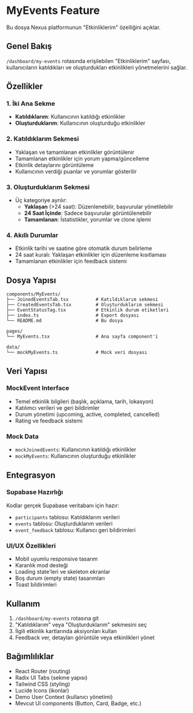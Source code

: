 # MyEvents Feature

Bu dosya Nexus platformunun "Etkinliklerim" özelliğini açıklar.

## Genel Bakış

`/dashboard/my-events` rotasında erişilebilen "Etkinliklerim" sayfası, kullanıcıların katıldıkları ve oluşturdukları etkinlikleri yönetmelerini sağlar.

## Özellikler

### 1. İki Ana Sekme

- **Katıldıklarım**: Kullanıcının katıldığı etkinlikler
- **Oluşturduklarım**: Kullanıcının oluşturduğu etkinlikler

### 2. Katıldıklarım Sekmesi

- Yaklaşan ve tamamlanan etkinlikler görüntülenir
- Tamamlanan etkinlikler için yorum yapma/güncelleme
- Etkinlik detaylarını görüntüleme
- Kullanıcının verdiği puanlar ve yorumlar gösterilir

### 3. Oluşturduklarım Sekmesi

- Üç kategoriye ayrılır:
  - **Yaklaşan** (>24 saat): Düzenlenebilir, başvurular yönetilebilir
  - **24 Saat İçinde**: Sadece başvurular görüntülenebilir
  - **Tamamlanan**: İstatistikler, yorumlar ve clone işlemi

### 4. Akıllı Durumlar

- Etkinlik tarihi ve saatine göre otomatik durum belirleme
- 24 saat kuralı: Yaklaşan etkinlikler için düzenleme kısıtlaması
- Tamamlanan etkinlikler için feedback sistemi

## Dosya Yapısı

```
components/MyEvents/
├── JoinedEventsTab.tsx          # Katıldıklarım sekmesi
├── CreatedEventsTab.tsx         # Oluşturduklarım sekmesi
├── EventStatusTag.tsx           # Etkinlik durum etiketleri
├── index.ts                     # Export dosyası
└── README.md                    # Bu dosya

pages/
└── MyEvents.tsx                 # Ana sayfa component'i

data/
└── mockMyEvents.ts              # Mock veri dosyası
```

## Veri Yapısı

### MockEvent Interface

- Temel etkinlik bilgileri (başlık, açıklama, tarih, lokasyon)
- Katılımcı verileri ve geri bildirimler
- Durum yönetimi (upcoming, active, completed, cancelled)
- Rating ve feedback sistemi

### Mock Data

- `mockJoinedEvents`: Kullanıcının katıldığı etkinlikler
- `mockMyEvents`: Kullanıcının oluşturduğu etkinlikler

## Entegrasyon

### Supabase Hazırlığı

Kodlar gerçek Supabase veritabanı için hazır:

- `participants` tablosu: Katıldıklarım verileri
- `events` tablosu: Oluşturduklarım verileri
- `event_feedback` tablosu: Kullanıcı geri bildirimleri

### UI/UX Özellikleri

- Mobil uyumlu responsive tasarım
- Karanlık mod desteği
- Loading state'leri ve skeleton ekranlar
- Boş durum (empty state) tasarımları
- Toast bildirimleri

## Kullanım

1. `/dashboard/my-events` rotasına git
2. "Katıldıklarım" veya "Oluşturduklarım" sekmesini seç
3. İlgili etkinlik kartlarında aksiyonları kullan
4. Feedback ver, detayları görüntüle veya etkinlikleri yönet

## Bağımlılıklar

- React Router (routing)
- Radix UI Tabs (sekme yapısı)
- Tailwind CSS (styling)
- Lucide Icons (ikonlar)
- Demo User Context (kullanıcı yönetimi)
- Mevcut UI components (Button, Card, Badge, etc.)
